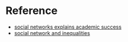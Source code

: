 # Reference 

 - [social networks explains academic success](https://www.pnas.org/content/pnas/116/3/792.full.pdf)
 - [social network and inequalities](https://anthrosource.onlinelibrary.wiley.com/doi/pdf/10.1111/aman.13158)



<!--stackedit_data:
eyJoaXN0b3J5IjpbMjE4NzA5MTQ4LC0xNjcyNTE0NzQsMTkwNz
cxMzM1NywzNzc3MDY3NzBdfQ==
-->